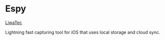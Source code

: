 # Espy

[LiwaTec](https://www.liwatec.xyz)

Lightning fast capturing tool for iOS that uses local storage and cloud sync.

